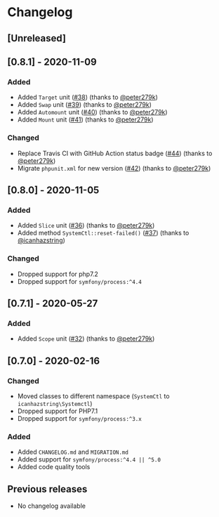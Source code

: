# Changelog

## [Unreleased]

## [0.8.1] - 2020-11-09
### Added
- Added `Target` unit ([#38](https://github.com/icanhazstring/systemctl-php/pull/38)) (thanks to [@peter279k](https://github.com/peter279k))
- Added `Swap` unit ([#39](https://github.com/icanhazstring/systemctl-php/pull/39)) (thanks to [@peter279k](https://github.com/peter279k))
- Added `Automount` unit ([#40](https://github.com/icanhazstring/systemctl-php/pull/40)) (thanks to [@peter279k](https://github.com/peter279k))
- Added `Mount` unit ([#41](https://github.com/icanhazstring/systemctl-php/pull/41)) (thanks to [@peter279k](https://github.com/peter279k))

### Changed
- Replace Travis CI with GitHub Action status badge ([#44](https://github.com/icanhazstring/systemctl-php/pull/44)) (thanks to [@peter279k](https://github.com/peter279k))
- Migrate `phpunit.xml` for new version ([#42](https://github.com/icanhazstring/systemctl-php/pull/42)) (thanks to [@peter279k](https://github.com/peter279k))

## [0.8.0] - 2020-11-05
### Added
- Added `Slice` unit ([#36](https://github.com/icanhazstring/systemctl-php/pull/36)) (thanks to [@peter279k](https://github.com/peter279k))
- Added method `SystemCtl::reset-failed()` ([#37](https://github.com/icanhazstring/systemctl-php/pull/37)) (thanks to [@icanhazstring](https://github.com/icanhazstring))

### Changed
- Dropped support for php7.2
- Dropped support for `symfony/process:^4.4`

## [0.7.1] - 2020-05-27
### Added
- Added `Scope` unit ([#32](https://github.com/icanhazstring/systemctl-php/pull/32)) (thanks to [@peter279k](https://github.com/peter279k))

## [0.7.0] - 2020-02-16
### Changed
- Moved classes to different namespace (`SystemCtl` to `icanhazstring\Systemctl`)
- Dropped support for PHP7.1
- Dropped support for `symfony/process:^3.x`

### Added
- Added `CHANGELOG.md` and `MIGRATION.md`
- Added support for `symfony/process:^4.4 || ^5.0`
- Added code quality tools

## Previous releases
- No changelog available
